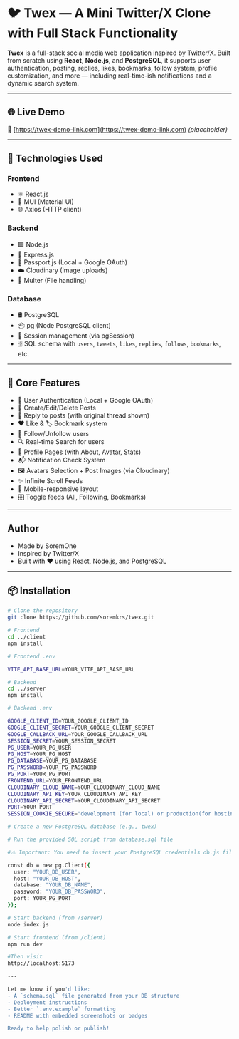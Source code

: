 # 🐦 Twex — A Mini Twitter/X Clone with Full Stack Functionality

**Twex** is a full-stack social media web application inspired by Twitter/X. Built from scratch using **React**, **Node.js**, and **PostgreSQL**, it supports user authentication, posting, replies, likes, bookmarks, follow system, profile customization, and more — including real-time-ish notifications and a dynamic search system.

---

## 🌐 Live Demo

🚀 [https://twex-demo-link.com](https://twex-demo-link.com) *(placeholder)*

---

## 🚀 Technologies Used

### Frontend
- ⚛️ React.js
- 🎨 MUI (Material UI)
- 🌐 Axios (HTTP client)

### Backend
- 🟩 Node.js
- 🚂 Express.js
- 🔐 Passport.js (Local + Google OAuth)
- ☁️ Cloudinary (Image uploads)
- 🧵 Multer (File handling)

### Database
- 🛢️ PostgreSQL
- 📦 pg (Node PostgreSQL client)
- 🧠 Session management (via pgSession)
- 🗄️ SQL schema with `users`, `tweets`, `likes`, `replies`, `follows`, `bookmarks`, etc.

---

## 🧠 Core Features

- 🔐 User Authentication (Local + Google OAuth)
- 📝 Create/Edit/Delete Posts
- 💬 Reply to posts (with original thread shown)
- ❤️ Like & 🏷️ Bookmark system
- 👥 Follow/Unfollow users
- 🔍 Real-time Search for users
- 🧾 Profile Pages (with About, Avatar, Stats)
- 📬 Notification Check System
- 🖼️ Avatars Selection + Post Images (via Cloudinary)
- ✨ Infinite Scroll Feeds
- 📱 Mobile-responsive layout
- 🎛️ Toggle feeds (All, Following, Bookmarks)

---

## Author

- Made by SoremOne
- Inspired by Twitter/X
- Built with ❤️ using React, Node.js, and PostgreSQL

---

## 📦 Installation

```bash
# Clone the repository
git clone https://github.com/soremkrs/twex.git

# Frontend
cd ../client
npm install

# Frontend .env

VITE_API_BASE_URL=YOUR_VITE_API_BASE_URL

# Backend
cd ../server
npm install

# Backend .env

GOOGLE_CLIENT_ID=YOUR_GOOGLE_CLIENT_ID
GOOGLE_CLIENT_SECRET=YOUR_GOOGLE_CLIENT_SECRET
GOOGLE_CALLBACK_URL=YOUR_GOOGLE_CALLBACK_URL
SESSION_SECRET=YOUR_SESSION_SECRET
PG_USER=YOUR_PG_USER
PG_HOST=YOUR_PG_HOST
PG_DATABASE=YOUR_PG_DATABASE
PG_PASSWORD=YOUR_PG_PASSWORD
PG_PORT=YOUR_PG_PORT
FRONTEND_URL=YOUR_FRONTEND_URL
CLOUDINARY_CLOUD_NAME=YOUR_CLOUDINARY_CLOUD_NAME
CLOUDINARY_API_KEY=YOUR_CLOUDINARY_API_KEY
CLOUDINARY_API_SECRET=YOUR_CLOUDINARY_API_SECRET
PORT=YOUR_PORT
SESSION_COOKIE_SECURE="development (for local) or production(for hosting)"

# Create a new PostgreSQL database (e.g., twex)

# Run the provided SQL script from database.sql file

#⚠️ Important: You need to insert your PostgreSQL credentials db.js file

const db = new pg.Client({
  user: "YOUR_DB_USER",
  host: "YOUR_DB_HOST",
  database: "YOUR_DB_NAME",
  password: "YOUR_DB_PASSWORD",
  port: YOUR_PG_PORT
});

# Start backend (from /server)
node index.js

# Start frontend (from /client)
npm run dev

#Then visit 
http://localhost:5173

---

Let me know if you'd like:
- A `schema.sql` file generated from your DB structure
- Deployment instructions
- Better `.env.example` formatting
- README with embedded screenshots or badges

Ready to help polish or publish!